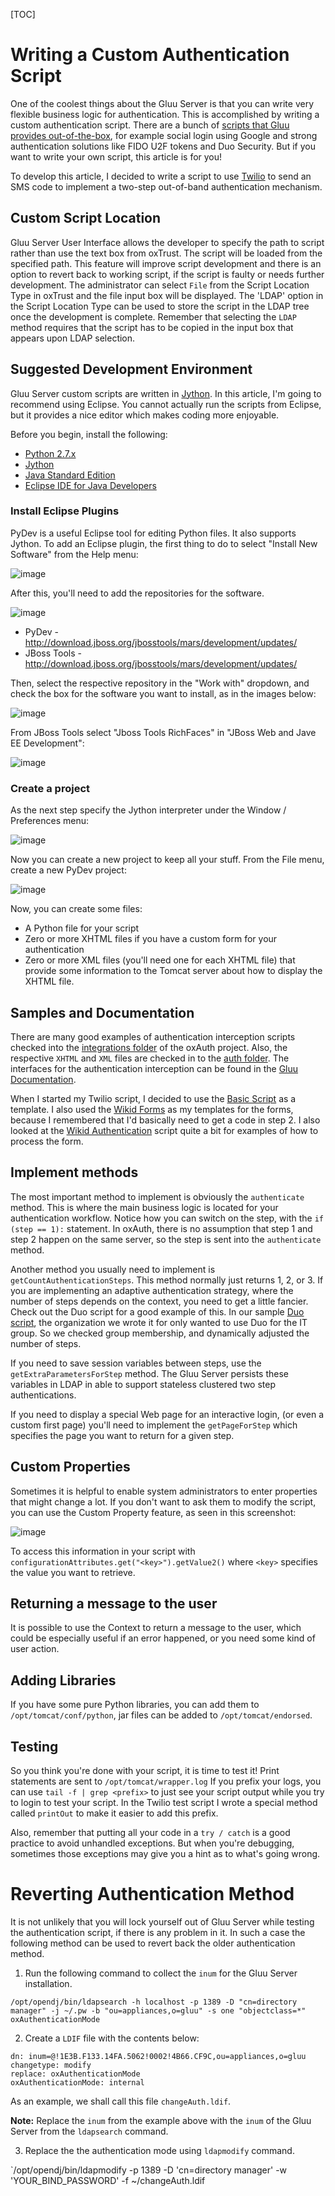 [TOC]

# Writing a Custom Authentication Script

One of the coolest things about the Gluu Server is that you can write
very flexible business logic for authentication. This is accomplished by
writing a custom authentication script. There are a bunch of [scripts
that Gluu provides
out-of-the-box](../reference/interception-scripts/index.md#authentication),
for example social login using Google and strong authentication
solutions like FIDO U2F tokens and Duo Security. But if you want to
write your own script, this article is for you!

To develop this article, I decided to write a script to use
[Twilio](http://twilio.com) to send an SMS code to implement a two-step
out-of-band authentication mechanism.

## Custom Script Location
Gluu Server User Interface allows the developer to specify the path to
script rather than use the text box from oxTrust. The script will be
loaded from the specified path. This feature will improve script
development and there is an option to revert back to working script, if
the script is faulty or needs further development. The administrator can
select `File` from the Script Location Type in oxTrust and the file
input box will be displayed. The 'LDAP' option in the Script Location
Type can be used to store the script in the LDAP tree once the
development is complete. Remember that selecting the `LDAP` method
requires that the script has to be copied in the input box that appears
upon LDAP selection.

## Suggested Development Environment

Gluu Server custom scripts are written in
[Jython](http://www.jython.org/). In this article, I'm going to
recommend using Eclipse. You cannot actually run the scripts from
Eclipse, but it provides a nice editor which makes coding more
enjoyable.

Before you begin, install the following:

 - [Python 2.7.x](https://www.python.org/downloads/)
 - [Jython](http://www.jython.org/downloads.html)
 - [Java Standard Edition](http://www.oracle.com/technetwork/java/javase/terms/products/index.html)
 - [Eclipse IDE for Java Developers](https://eclipse.org/downloads/)

### Install Eclipse Plugins

PyDev is a useful Eclipse tool for editing Python files. It also
supports Jython. To add an Eclipse plugin, the first thing to do to
select "Install New Software" from the Help menu:

![image](https://raw.githubusercontent.com/GluuFederation/docs/master/sources/img/auth_article/01-install-software.jpg)

After this, you'll need to add the repositories for the software.

![image](https://raw.githubusercontent.com/GluuFederation/docs/master/sources/img/auth_article/02-Add-Repositories.jpg)

 - PyDev - http://download.jboss.org/jbosstools/mars/development/updates/
 - JBoss Tools - http://download.jboss.org/jbosstools/mars/development/updates/

Then, select the respective repository in the "Work with" dropdown, and
check the box for the software you want to install, as in the images
below:

![image](https://raw.githubusercontent.com/GluuFederation/docs/master/sources/img/auth_article/03-add-Pydev.jpg)

From JBoss Tools select "Jboss Tools RichFaces" in "JBoss Web and Jave
EE Development":

![image](https://raw.githubusercontent.com/GluuFederation/docs/master/sources/img/auth_article/04-add-jboss-richfaces.jpg)

### Create a project

As the next step specify the Jython interpreter under the Window /
Preferences menu:

![image](https://raw.githubusercontent.com/GluuFederation/docs/master/sources/img/auth_article/05-preferences-jython-interpreter.jpg)

Now you can create a new project to keep all your stuff. From the File
menu, create a new PyDev project:

![image](https://raw.githubusercontent.com/GluuFederation/docs/master/sources/img/auth_article/06-new-pydev-project.jpg)

Now, you can create some files:

 - A Python file for your script
 - Zero or more XHTML files if you have a custom form for your authentication
 - Zero or more XML files (you'll need one for each XHTML file) that
   provide some information to the Tomcat server about how to display
   the XHTML file.

## Samples and Documentation

There are many good examples of authentication interception scripts
checked into the [integrations
folder](https://github.com/GluuFederation/oxAuth/tree/master/Server/integrations)
of the oxAuth project. Also, the respective `XHTML` and `XML` files are
checked in to the [auth
folder](https://github.com/GluuFederation/oxAuth/tree/master/Server/src/main/webapp/auth). The interfaces for the authentication interception can be found in the [Gluu
Documentation](http://www.gluu.org/docs/reference/interception-scripts/#authentication).

When I started my Twilio script, I decided to use the [Basic
Script](https://raw.githubusercontent.com/GluuFederation/oxAuth/master/Server/integrations/basic/BasicExternalAuthenticator.py)
as a template. I also used the [Wikid
Forms](https://github.com/GluuFederation/oxAuth/tree/master/Server/src/main/webapp/auth/wikid) as my templates for the forms, because I remembered that I'd basically
need to get a code in step 2.
I also looked at the [Wikid
Authentication](https://github.com/GluuFederation/oxAuth/blob/master/Server/integrations/wikid/WikidExternalAuthenticator.py)
script quite a bit for examples of how to process the form.

## Implement methods

The most important method to implement is obviously the `authenticate`
method. This is where the main business logic is located for your
authentication workflow. Notice how you can switch on the step, with the
`if (step == 1):` statement. In oxAuth, there is no assumption that step
1 and step 2 happen on the same server, so the step is sent into the
`authenticate` method.

Another method you usually need to implement is
`getCountAuthenticationSteps`. This method normally just returns 1, 2,
or 3. If you are implementing an adaptive authentication strategy, where
the number of steps depends on the context, you need to get a little
fancier. Check out the Duo script for a good example of this. In our
sample [Duo
script](https://github.com/GluuFederation/oxAuth/blob/master/Server/integrations/duo/DuoExternalAuthenticator.py),
the organization we wrote it for only wanted to use Duo for the IT
group. So we checked group membership, and dynamically adjusted the
number of steps.

If you need to save session variables between steps, use the
`getExtraParametersForStep` method. The Gluu Server persists these
variables in LDAP in able to support stateless clustered two step
authentications.

If you need to display a special Web page for an interactive login, (or
even a custom first page) you'll need to implement the `getPageForStep`
which specifies the page you want to return for a given step.

## Custom Properties

Sometimes it is helpful to enable system administrators to enter
properties that might change a lot. If you don't want to ask them to
modify the script, you can use the Custom Property feature, as seen in
this screenshot:

![image](https://raw.githubusercontent.com/GluuFederation/docs/master/sources/img/auth_article/07-custom-properties.jpg)

To access this information in your script with
`configurationAttributes.get("<key>").getValue2()` where `<key>`
specifies the value you want to retrieve.

## Returning a message to the user

It is possible to use the Context to return a message to the user, which
could be especially useful if an error happened, or you need some kind
of user action.

## Adding Libraries

If you have some pure Python libraries, you can add them to
`/opt/tomcat/conf/python`, jar files can be added to
`/opt/tomcat/endorsed`.

## Testing

So you think you're done with your script, it is time to test it! Print
statements are sent to `/opt/tomcat/wrapper.log` If you prefix your
logs, you can use `tail -f | grep <prefix>` to just see your script
output while you try to login to test your script. In the Twilio test
script I wrote a special method called `printOut` to make it easier to
add this prefix.

Also, remember that putting all your code in a `try / catch` is a good
practice to avoid unhandled exceptions. But when you're debugging,
sometimes those exceptions may give you a hint as to what's going wrong.

# Reverting Authentication Method
It is not unlikely that you will lock yourself out of Gluu Server while testing the authentication script, if there is any problem in it. In such a case the following method can be used to revert back the older authentication method.

1. Run the following command to collect the `inum` for the Gluu Server installation.

`/opt/opendj/bin/ldapsearch -h localhost -p 1389 -D "cn=directory 
manager" -j ~/.pw -b "ou=appliances,o=gluu" -s one "objectclass=*" 
oxAuthenticationMode`

2. Create a `LDIF` file with the contents below:

```
dn: inum=@!1E3B.F133.14FA.5062!0002!4B66.CF9C,ou=appliances,o=gluu
changetype: modify
replace: oxAuthenticationMode
oxAuthenticationMode: internal
```

As an example, we shall call this file `changeAuth.ldif`.

**Note:** Replace the `inum` from the example above with the `inum` of the Gluu Server from the `ldapsearch` command.


3. Replace the the authentication mode using `ldapmodify` command.

`/opt/opendj/bin/ldapmodify -p 1389 -D 'cn=directory manager' -w 'YOUR_BIND_PASSWORD' -f ~/changeAuth.ldif
